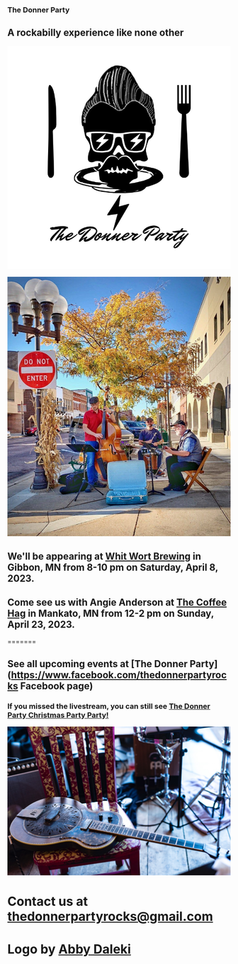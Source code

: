 ### The Donner Party
## A rockabilly experience like none other
![Donner Party](abbydonnerlogo.png)

![Busking in New Ulm, MN](Newulm.jpeg)


## We'll be appearing at [Whit Wort Brewing](https://www.whitwortbrewing.com/) in Gibbon, MN from 8-10 pm on Saturday, April 8, 2023.

## Come see us with Angie Anderson at [The Coffee Hag](https://www.facebook.com/thecoffeehag) in Mankato, MN from 12-2 pm on Sunday, April 23, 2023.
=======
## See all upcoming events at [The Donner Party](https://www.facebook.com/thedonnerpartyrocks Facebook page)

### If you missed the livestream, you can still see [The Donner Party Christmas Party Party!](https://www.youtube.com/watch?v=iRwR2ySIA-g&t=1s)

![Mule](mule.jpg)
# Contact us at <thedonnerpartyrocks@gmail.com>
# Logo by [Abby Daleki](www.abbydaleki.com>)
<!--
## Welcome to GitHub Pages

You can use the [editor on GitHub](https://github.com/thedonnerpartyrocks/thedonnerpartyrocks.github.io/edit/master/README.md) to maintain and preview the content for your website in Markdown files.

Whenever you commit to this repository, GitHub Pages will run [Jekyll](https://jekyllrb.com/) to rebuild the pages in your site, from the content in your Markdown files.

### Markdown

Markdown is a lightweight and easy-to-use syntax for styling your writing. It includes conventions for

```markdown
Syntax highlighted code block

# Header 1
## Header 2
### Header 3

- Bulleted
- List

1. Numbered
2. List

**Bold** and _Italic_ and `Code` text

[Link](url) and ![Image](src)
```

For more details see [GitHub Flavored Markdown](https://guides.github.com/features/mastering-markdown/).

### Jekyll Themes

Your Pages site will use the layout and styles from the Jekyll theme you have selected in your [repository settings](https://github.com/thedonnerpartyrocks/thedonnerpartyrocks.github.io/settings). The name of this theme is saved in the Jekyll `_config.yml` configuration file.

### Support or Contact

Having trouble with Pages? Check out our [documentation](https://help.github.com/categories/github-pages-basics/) or [contact support](https://github.com/contact) and we’ll help you sort it out.

-->

